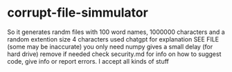 # corrupt-file-simmulator
So it generates randm files with 100 word names, 1000000 characters and a random extention size 4 characters
used chatgpt for explanation SEE FILE (some may be inaccurate)
you only need numpy
gives a small delay (for hard drive) remove if needed
check security.md for info on how to suggest code, give info or report errors. I accept all kinds of stuff
